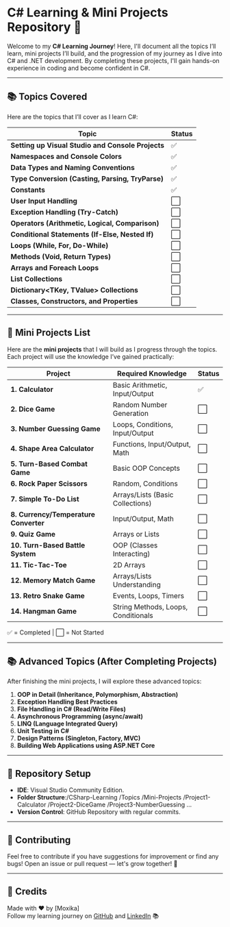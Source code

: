 # C# Learning & Mini Projects Repository 🚀

Welcome to my **C# Learning Journey**! Here, I'll document all the topics I’ll learn, mini projects I’ll build, and the progression of my journey as I dive into C# and .NET development. By completing these projects, I'll gain hands-on experience in coding and become confident in C#.

---

## 📚 Topics Covered

Here are the topics that I’ll cover as I learn C#:

| Topic                                              | Status |
|----------------------------------------------------|--------|
| **Setting up Visual Studio and Console Projects**  | ✅      |
| **Namespaces and Console Colors**                  | ✅      |
| **Data Types and Naming Conventions**              | ✅      |
| **Type Conversion (Casting, Parsing, TryParse)**   | ✅      |
| **Constants**                                      | ✅      |
| **User Input Handling**                            | ⬜      |
| **Exception Handling (Try-Catch)**                 | ⬜      |
| **Operators (Arithmetic, Logical, Comparison)**    | ⬜      |
| **Conditional Statements (If-Else, Nested If)**    | ⬜      |
| **Loops (While, For, Do-While)**                   | ⬜      |
| **Methods (Void, Return Types)**                   | ⬜      |
| **Arrays and Foreach Loops**                       | ⬜      |
| **List<T> Collections**                            | ⬜      |
| **Dictionary<TKey, TValue> Collections**           | ⬜      |
| **Classes, Constructors, and Properties**          | ⬜      |

---

## 🎯 Mini Projects List

Here are the **mini projects** that I will build as I progress through the topics. Each project will use the knowledge I’ve gained practically:

| Project                            | Required Knowledge                                       | Status |
|------------------------------------|----------------------------------------------------------|--------|
| **1. Calculator**                  | Basic Arithmetic, Input/Output                           | ✅      |
| **2. Dice Game**                   | Random Number Generation                                 | ⬜      |
| **3. Number Guessing Game**         | Loops, Conditions, Input/Output                           | ⬜      |
| **4. Shape Area Calculator**        | Functions, Input/Output, Math                             | ⬜      |
| **5. Turn-Based Combat Game**       | Basic OOP Concepts                                        | ⬜      |
| **6. Rock Paper Scissors**          | Random, Conditions                                        | ⬜      |
| **7. Simple To-Do List**            | Arrays/Lists (Basic Collections)                          | ⬜      |
| **8. Currency/Temperature Converter** | Input/Output, Math                                       | ⬜      |
| **9. Quiz Game**                    | Arrays or Lists                                           | ⬜      |
| **10. Turn-Based Battle System**    | OOP (Classes Interacting)                                 | ⬜      |
| **11. Tic-Tac-Toe**                 | 2D Arrays                                                 | ⬜      |
| **12. Memory Match Game**           | Arrays/Lists Understanding                               | ⬜      |
| **13. Retro Snake Game**            | Events, Loops, Timers                                     | ⬜      |
| **14. Hangman Game**                | String Methods, Loops, Conditionals                       | ⬜      |

✅ = Completed | ⬜ = Not Started

---

## 📚 Advanced Topics (After Completing Projects)

After finishing the mini projects, I will explore these advanced topics:

1. **OOP in Detail (Inheritance, Polymorphism, Abstraction)**
2. **Exception Handling Best Practices**
3. **File Handling in C# (Read/Write Files)**
4. **Asynchronous Programming (async/await)**
5. **LINQ (Language Integrated Query)**
6. **Unit Testing in C#**
7. **Design Patterns (Singleton, Factory, MVC)**
8. **Building Web Applications using ASP.NET Core**

---

## 🚀 Repository Setup

- **IDE**: Visual Studio Community Edition.
- **Folder Structure**:/CSharp-Learning /Topics /Mini-Projects /Project1-Calculator /Project2-DiceGame /Project3-NumberGuessing ...
- **Version Control**: GitHub Repository with regular commits.

---

## 🤝 Contributing

Feel free to contribute if you have suggestions for improvement or find any bugs! Open an issue or pull request — let's grow together! 🚀

---

## 🙌 Credits

Made with ❤️ by [Moxika]  
Follow my learning journey on [GitHub](https://github.com/moxikavaghela) and [LinkedIn](https://www.linkedin.com/in/moxikavaghela/) 📚

